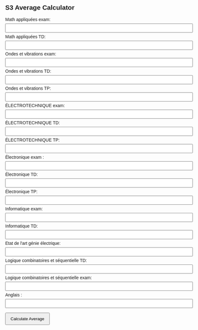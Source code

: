 <!DOCTYPE html>
<html lang="en">
<head>
  <meta charset="UTF-8" />
  <meta name="viewport" content="width=device-width, initial-scale=1.0"/>
  <title>S3 Average Calculator</title>
  <style>
    body { font-family: Arial; max-width: 600px; margin: auto; padding: 20px; }
    input { margin: 5px 0; padding: 5px; width: 100%; }
    button { padding: 10px 15px; margin-top: 10px; }
    .result { margin-top: 20px; font-size: 1.2em; font-weight: bold; }
  </style>
</head>
<body>
  <h2>S3 Average Calculator</h2>
  <form id="notesForm">
    <label>Math appliquées exam:</label><input type="number" step="0.01" id="a" onchange=live_calcule() />
    <label>Math appliquées TD:</label><input type="number" step="0.01" id="b" required />
    <label>Ondes et vibrations  exam:</label><input type="number" step="0.01" id="c" required />
    <label>Ondes et vibrations TD:</label><input type="number" step="0.01" id="d" required />
    <label>Ondes et vibrations TP:</label><input type="number" step="0.01" id="e" required />
    <label>ÉLECTROTECHNIQUE exam:</label><input type="number" step="0.01" id="f" required />
    <label>ÉLECTROTECHNIQUE TD:</label><input type="number" step="0.01" id="g" required />
    <label>ÉLECTROTECHNIQUE TP:</label><input type="number" step="0.01" id="h" required />
    <label>Électronique exam :</label><input type="number" step="0.01" id="i" required />
    <label>Électronique TD:</label><input type="number" step="0.01" id="j" required />
    <label>Électronique TP:</label><input type="number" step="0.01" id="k" required />
    <label>Informatique exam:</label><input type="number" step="0.01" id="l" required />
    <label>Informatique TD:</label><input type="number" step="0.01" id="m" required />
    <label>Etat de l'art génie électrique:</label><input type="number" step="0.01" id="n" required />
    <label>Logique combinatoires et séquentielle  TD:</label><input type="number" step="0.01" id="o" required />
    <label>Logique combinatoires et séquentielle  exam:</label><input type="number" step="0.01" id="p" required />
      <label>Anglais :</label><input type="number" step="0.01" id="q" required />
    <button type="submit">Calculate Average</button>
  </form>
  <div class="result" id="result"></div>

  <script>
    function live_calcule(){
      const v = id => parseFloat(document.getElementById(id).value) || 0;
            const moyenne = (
              ((v("a")*0.6 + v("b")*0.4)*3 +
               (v("c")*0.6 + v("d")*0.2 + v("e")*0.2)*3 +
               (v("f")*0.6 + v("g")*0.4)*2  + 
               (v("i")*0.6 + v("j")*0.4 )*2 +
               (v("l")*0.6 + v("m")*0.4)*2  +
               (v("p")*0.6 + v("o")*0.4)*3  +
               v("q") + v("n") + v("h") + v("k")
              ) / 19
            ).toFixed(2);
      document.getElementById("result").innerText = "Your  average is: " + moyenne;
    };
    
    document.getElementById("notesForm").onchange = function(e) {
      e.preventDefault();
      const v = id => parseFloat(document.getElementById(id).value) || 0;
      const moyenne = (
        ((v("a")*0.6 + v("b")*0.4)*3 +
         (v("c")*0.6 + v("d")*0.2 + v("e")*0.2)*3 +
         (v("f")*0.6 + v("g")*0.4)*2  + 
         (v("i")*0.6 + v("j")*0.4 )*2 +
         (v("l")*0.6 + v("m")*0.4)*2  +
         (v("p")*0.6 + v("o")*0.4)*3  +
         v("q") + v("n") + v("h") + v("k")
        ) / 19
      ).toFixed(2);
      document.getElementById("result").innerText = "Your  average is: " + moyenne;
    };
  </script>
</body>
</html>
